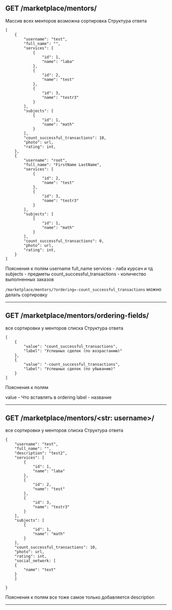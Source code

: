 ## GET /marketplace/mentors/
Массив всех менторов 
возможна сортировка
Структура ответа
```
[
    {
        "username": "test",
        "full_name": "",
        "services": [
            {
                "id": 1,
                "name": "laba"
            },
            {
                "id": 2,
                "name": "test"
            },
            {
                "id": 3,
                "name": "testr3"
            }
        ],
        "subjects": [
            {
                "id": 1,
                "name": "math"
            }
        ],
        "count_successful_transactions": 10,
        "photo": url,
        "rating": int,
    },
    {
        "username": "root",
        "full_name": "FirstName LastName",
        "services": [
            {
                "id": 2,
                "name": "test"
            },
            {
                "id": 3,
                "name": "testr3"
            }
        ],
        "subjects": [
            {
                "id": 1,
                "name": "math"
            }
        ],
        "count_successful_transactions": 0,
        "photo": url,
        "rating": int,
    }
]
```
Пояснения к полям
username 
full_name
services - лаба курсач и тд
subjects - предметы 
count_successful_transactions - количество выполненных заказов

`/marketplace/mentors/?ordering=-count_successful_transactions`
можно делать сортировку
***

## GET /marketplace/mentors/ordering-fields/
все сортировки у менторов списка
Структура ответа
```
[
    {
        "value": "count_successful_transactions",
        "label": "Успешных сделок (по возрастанию)"
    },
    {
        "value": "-count_successful_transactions",
        "label": "Успешных сделок (по убыванию)"
    }
]
```
Пояснения к полям

value - Что вставлять в ordering
label - название
***

## GET /marketplace/mentors/<str: username>/
все сортировки у менторов списка
Структура ответа
```
{
    "username": "test",
    "full_name": "",
    "description": "test2",
    "services": [
        {
            "id": 1,
            "name": "laba"
        },
        {
            "id": 2,
            "name": "test"
        },
        {
            "id": 3,
            "name": "testr3"
        }
    ],
    "subjects": [
        {
            "id": 1,
            "name": "math"
        }
    ],
    "count_successful_transactions": 10,
    "photo": url,
    "rating": int,
    "social_network: [
    {
        "name": "text"
    }
    ]
    
}

```
Пояснения к полям
все тоже самое только добавляется description
***






